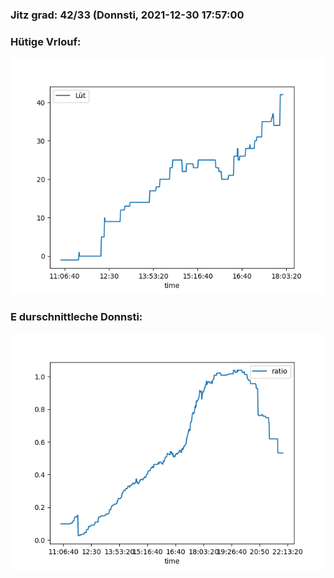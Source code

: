 ### Jitz grad: 42/33 (Donnsti, 2021-12-30 17:57:00

### Hütige Vrlouf:
![Graph](Today.png)

### E durschnittleche Donnsti:
![Graph](Donnsti.png)